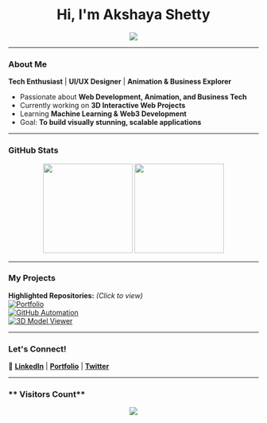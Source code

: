 <h1 align="center">Hi, I'm Akshaya Shetty </h1>

<p align="center">
  <img src="https://readme-typing-svg.herokuapp.com?font=Fira+Code&pause=1000&color=F79D00&center=true&vCenter=true&width=435&lines=Software+Developer;UI%2FUX+Designer;Animation+%26+Business+Explorer;Open+Source+Contributor" />
</p>

---

###  About Me  
 **Tech Enthusiast** |  **UI/UX Designer** |  **Animation & Business Explorer**  
-  Passionate about **Web Development, Animation, and Business Tech**  
-  Currently working on **3D Interactive Web Projects**  
-  Learning **Machine Learning & Web3 Development**  
-  Goal: **To build visually stunning, scalable applications**  

---

###  GitHub Stats  
<div align="center">
  <img src="https://github-readme-stats.vercel.app/api?username=your-username&show_icons=true&theme=radical" height="180" />
  <img src="https://github-readme-streak-stats.herokuapp.com/?user=your-username&theme=radical" height="180"/>
</div>

---

###  My Projects  
 **Highlighted Repositories:** *(Click to view)*  
[![Portfolio](https://img.shields.io/badge/Portfolio-🌐-blue?style=for-the-badge)](your-portfolio-link)  
[![GitHub Automation](https://img.shields.io/badge/GitHub%20Automation-🤖-orange?style=for-the-badge)](repo-link)  
[![3D Model Viewer](https://img.shields.io/badge/3D%20Model%20Viewer-🎨-purple?style=for-the-badge)](repo-link)  

---

###  Let's Connect!  
🔗 **[LinkedIn](your-linkedin-url)** | **[Portfolio](your-portfolio-url)** | **[Twitter](your-twitter-url)**  

---

### ** Visitors Count**  
<p align="center">
  <img src="https://profile-counter.glitch.me/your-username/count.svg" />
</p>

